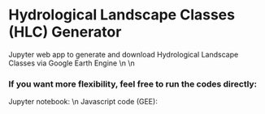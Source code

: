 # Hydrological Landscape Classes (HLC) Generator
Jupyter web app to generate and download Hydrological Landscape Classes via Google Earth Engine
\n
\n
### If you want more flexibility, feel free to run the codes directly:
Jupyter notebook: 
\n
Javascript code (GEE): 
